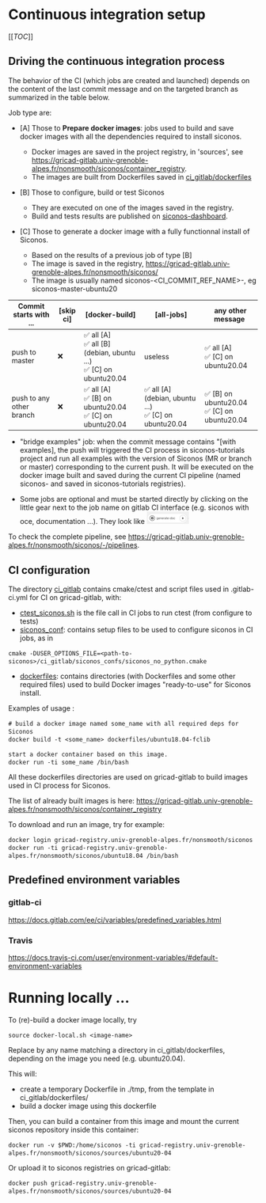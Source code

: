 # Continuous integration setup
[[_TOC_]]

## Driving the continuous integration process

The behavior of the CI (which jobs are created and launched) depends on the content of the last commit message and on the targeted branch as summarized in the table below.

Job type are:

* [A] Those to **Prepare docker images**: jobs used to build and save docker images with all the dependencies required to install siconos.

    * Docker images are saved in the project registry, in 'sources',  see https://gricad-gitlab.univ-grenoble-alpes.fr/nonsmooth/siconos/container_registry.
    * The images are built from Dockerfiles saved in [ci_gitlab/dockerfiles](./ci_gitlab/dockerfiles)

* [B] Those to configure, build or test Siconos 

    * They are executed on one of the images saved in the registry.
    * Build and tests results are published on [siconos-dashboard](http://siconos-dashboard.univ-grenoble-alpes.fr:8080/index.php?project=siconos).

* [C] Those to generate a docker image with a fully functionnal install of Siconos.

    * Based on the results of a previous job of type [B]
    * The image is saved in the registry, https://gricad-gitlab.univ-grenoble-alpes.fr/nonsmooth/siconos/
    * The image is usually named siconos-<CI_COMMIT_REF_NAME>-<osname>, eg siconos-master-ubuntu20


| Commit starts with ...   |  [skip ci]  | [docker-build]                          | [all-jobs] | any other message |       
| ---                      |  ------     |----------------                         |---------------------------------------|-------------------|
| push to master           |   :x:       | :white_check_mark: all [A]<br>:white_check_mark: all [B] (debian, ubuntu ...)<br>:white_check_mark: [C] on ubuntu20.04 |useless| :white_check_mark: all [A] <br>:white_check_mark: [C] on ubuntu20.04 |
| push to any other branch |   :x:       | :white_check_mark: all [A]<br>:white_check_mark: [B] on ubuntu20.04<br>:white_check_mark: [C] on ubuntu20.04 | :white_check_mark: all [A] (debian, ubuntu ...)<br>:white_check_mark: [C] on ubuntu20.04 | :white_check_mark: [B] on ubuntu20.04<br>:white_check_mark: [C] on ubuntu20.04|

* "bridge examples" job: when the commit message contains "[with examples], the push will triggered the CI process in siconos-tutorials project and 
run all examples with the version of Siconos (MR or branch or master) corresponding to the current push. It will be executed on the docker image
built and saved during the current CI pipeline (named siconos-<branch-name> and saved in siconos-tutorials registries).

* Some jobs are optional and must be started directly by clicking on the little gear next to the job name on gitlab CI interface (e.g. siconos with oce, documentation ...). They look like ![manual_ci.jpg](./manual_ci.jpg)

To check the complete pipeline, see https://gricad-gitlab.univ-grenoble-alpes.fr/nonsmooth/siconos/-/pipelines.



## CI configuration

The directory [ci_gitlab](./) contains cmake/ctest and script files used in .gitlab-ci.yml
for CI on gricad-gitlab, with:

* [ctest_siconos.sh](./ctest_siconos.sh) is the file call in CI jobs to run ctest (from configure to tests)
* [siconos_conf](./siconos_conf): contains setup files to be used to configure siconos in CI jobs,
as in

```
cmake -DUSER_OPTIONS_FILE=<path-to-siconos>/ci_gitlab/siconos_confs/siconos_no_python.cmake
```

  
* [dockerfiles](./dockerfiles): contains directories (with Dockerfiles and some other
required files) used to build Docker images "ready-to-use" for Siconos install.

Examples of usage :

```
# build a docker image named some_name with all required deps for Siconos
docker build -t <some_name> dockerfiles/ubuntu18.04-fclib
```


```
start a docker container based on this image.
docker run -ti some_name /bin/bash
```

All these dockerfiles directories are used on gricad-gitlab to build images used in CI process for Siconos.

The list of already built images is here:
https://gricad-gitlab.univ-grenoble-alpes.fr/nonsmooth/siconos/container_registry

To download and run an image, try for example:

```
docker login gricad-registry.univ-grenoble-alpes.fr/nonsmooth/siconos
docker run -ti gricad-registry.univ-grenoble-alpes.fr/nonsmooth/siconos/ubuntu18.04 /bin/bash
```

## Predefined environment variables

### gitlab-ci

https://docs.gitlab.com/ee/ci/variables/predefined_variables.html

### Travis

https://docs.travis-ci.com/user/environment-variables/#default-environment-variables

# Running locally ...

To (re)-build a docker image locally, try

```
source docker-local.sh <image-name>
```

Replace <image-name> by any name matching a directory in ci_gitlab/dockerfiles, depending on the image you need 
(e.g. ubuntu20.04).

This will:

- create a temporary Dockerfile in ./tmp, from the template in ci_gitlab/dockerfiles/<image-name>
- build a docker image using this dockerfile

Then, you can build a container from this image and mount the current siconos repository inside this container:

```
docker run -v $PWD:/home/siconos -ti gricad-registry.univ-grenoble-alpes.fr/nonsmooth/siconos/sources/ubuntu20-04
```

Or upload it to siconos registries on gricad-gitlab:

```
docker push gricad-registry.univ-grenoble-alpes.fr/nonsmooth/siconos/sources/ubuntu20-04
```


